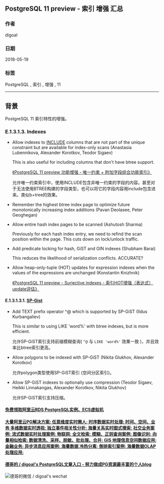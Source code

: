 ## PostgreSQL 11 preview - 索引 增强 汇总      
                                                                   
### 作者                                                                   
digoal                                                                   
                                                                   
### 日期                                                                   
2018-05-19                                                                 
                                                                   
### 标签                                                                   
PostgreSQL , 索引 , 增强 , 11          
                                                                   
----                                                                   
                                                                   
## 背景           
PostgreSQL 11 索引特性的增强。        
        
### E.1.3.1.3. Indexes    
- Allow indexes to [INCLUDE](https://www.postgresql.org/docs/devel/static/sql-createindex.html) columns that are not part of the unique constraint but are available for index-only scans (Anastasia Lubennikova, Alexander Korotkov, Teodor Sigaev)    
    
  This is also useful for including columns that don't have btree support.    
    
  [《PostgreSQL 11 preview 功能增强 - 唯一约束 + 附加字段组合功能索引》](../201703/20170312_23.md)      
    
  允许唯一约束索引中，使用INCLUDE包含非唯一约束的字段的内容。甚至对于无法使用BTREE构建的字段类型，也可以将它的字段内容用include包含进来。类似b+tree的效果。       
    
- Remember the highest btree index page to optimize future monotonically increasing index additions (Pavan Deolasee, Peter Geoghegan)    
    
- Allow entire hash index pages to be scanned (Ashutosh Sharma)    
    
  Previously for each hash index entry, we need to refind the scan position within the page. This cuts down on lock/unlock traffic.    
    
- Add predicate locking for hash, GiST and GIN indexes (Shubham Barai)    
    
  This reduces the likelihood of serialization conflicts. ACCURATE?    
    
- Allow heap-only-tuple (HOT) updates for expression indexes when the values of the expressions are unchanged (Konstantin Knizhnik)    
    
  [《PostgreSQL 11 preview - Surjective indexes - 索引HOT增强（表达式）update评估》](../201802/20180215_01.md)      
  
#### E.1.3.1.3.1. [SP-Gist](https://www.postgresql.org/docs/devel/static/spgist.html)  
- Add TEXT prefix operator ^@ which is supported by SP-GiST (Ildus Kurbangaliev)  
  
  This is similar to using LIKE 'word%' with btree indexes, but is more efficient.  
    
  允许SP-GiST索引支持前缀模糊查询( ``` ^@ ``` 与 ``` LIKE 'word%' ``` 效果一致 )，并且效率比btree索引更高。  
  
- Allow polygons to be indexed with SP-GiST (Nikita Glukhov, Alexander Korotkov)  
  
  允许polygon类型使用SP-GiST索引 (空间分区索引)。  
  
- Allow SP-GiST indexes to optionally use compression (Teodor Sigaev, Heikki Linnakangas, Alexander Korotkov, Nikita Glukhov)  
  
  允许SP-GiST索引支持压缩。  
  
  
  
  
  
  
  
  
  
  
  
  
  
  
  
  
  
  
  
  
  
  
  
  
  
  
  
  
  
  
  
  
  
  
  
  
  
  
#### [免费领取阿里云RDS PostgreSQL实例、ECS虚拟机](https://www.aliyun.com/database/postgresqlactivity "57258f76c37864c6e6d23383d05714ea")
  
  
#### [大量阿里云PG解决方案: 任意维度实时圈人; 时序数据实时处理; 时间、空间、业务 多维数据实时透视; 独立事件相关性分析; 海量关系实时图式搜索; 社交业务案例; 流式数据实时处理案例; 物联网; 全文检索; 模糊、正则查询案例; 图像识别; 向量相似检索; 数据清洗、采样、脱敏、批处理、合并; GIS 地理信息空间数据应用; 金融业务; 异步消息应用案例; 海量数据 冷热分离; 倒排索引案例; 海量数据OLAP处理应用;](https://yq.aliyun.com/topic/118 "40cff096e9ed7122c512b35d8561d9c8")
  
  
#### [德哥的 / digoal's PostgreSQL文章入口 - 努力做成PG资源最丰富的个人blog](https://github.com/digoal/blog/blob/master/README.md "22709685feb7cab07d30f30387f0a9ae")
  
  
![德哥的微信 / digoal's wechat](../pic/digoal_weixin.jpg "f7ad92eeba24523fd47a6e1a0e691b59")
  
